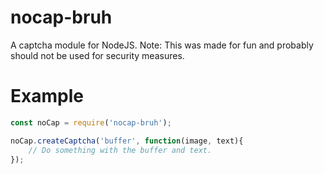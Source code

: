# nocap-bruh
A captcha module for NodeJS.
Note: This was made for fun and probably should not be used for security measures.

# Example
```js
const noCap = require('nocap-bruh');

noCap.createCaptcha('buffer', function(image, text){
    // Do something with the buffer and text.
});
```
